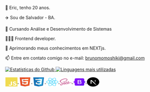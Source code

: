 👨‍ ‍Eric, tenho 20 anos.

✈️ Sou de Salvador - BA.

📘 Cursando Análise e Desenvolvimento de Sistemas

👨🏻‍💻 Frontend developer.

🌱 Aprimorando meus conhecimentos em NEXTjs.

📫 Entre em contato comigo no e-mail: brunomomoshiki@gmail.com

<div align="start">
  <a href="https://github.com/DinDja">
  <img height="180em" src="https://github-readme-stats.vercel.app/api?username=DinDja&show_icons=true&theme=dracula&include_all_commits=true&count_private=true" title="Estatísticas do Github"/>
  <img height="180em" src="https://github-readme-stats.vercel.app/api/top-langs/?username=DinDja&layout=compact&langs_count=7&theme=dracula" title="Linguagens mais utilizadas"/>
</div>
  
  <div style="display: inline_block"><br>
  <img align="center" alt="DinDja-Js" height="30" width="40" src="https://raw.githubusercontent.com/devicons/devicon/master/icons/javascript/javascript-plain.svg" title="Javascript">
  <img align="center" alt="DInDja-HTML" height="30" width="40" src="https://raw.githubusercontent.com/devicons/devicon/master/icons/html5/html5-original.svg"
       title="HTML">
  <img align="center" alt="DinDja-CSS" height="30" width="40" src="https://raw.githubusercontent.com/devicons/devicon/master/icons/css3/css3-original.svg"
       title="Javascript"CSS>
  <img align="center" alt="DinDja-CSS" height="30" width="40" src="https://raw.githubusercontent.com/devicons/devicon/master/icons/react/react-original.svg"
       title="React">
  <img align="center" alt="DinDja-CSS" height="30" width="40" src="https://raw.githubusercontent.com/devicons/devicon/master/icons/sass/sass-original.svg"
       title="SASS">
  <img align="center" alt="DinDja-CSS" height="30" width="40" src="https://raw.githubusercontent.com/devicons/devicon/master/icons/bootstrap/bootstrap-original.svg"
       title="Bootstrap">
   <img align="center" alt="DinDja-CSS" height="30" width="40" src="https://raw.githubusercontent.com/devicons/devicon/master/icons/nextjs/nextjs-original.svg"
        title="NEXT">
  
</div>
